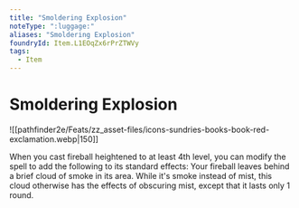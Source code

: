 ```yaml
---
title: "Smoldering Explosion"
noteType: ":luggage:"
aliases: "Smoldering Explosion"
foundryId: Item.L1EOqZx6rPrZTWVy
tags:
  - Item
---
```


# Smoldering Explosion
![[pathfinder2e/Feats/zz_asset-files/icons-sundries-books-book-red-exclamation.webp|150]]

When you cast fireball heightened to at least 4th level, you can modify the spell to add the following to its standard effects: Your fireball leaves behind a brief cloud of smoke in its area. While it's smoke instead of mist, this cloud otherwise has the effects of obscuring mist, except that it lasts only 1 round.
